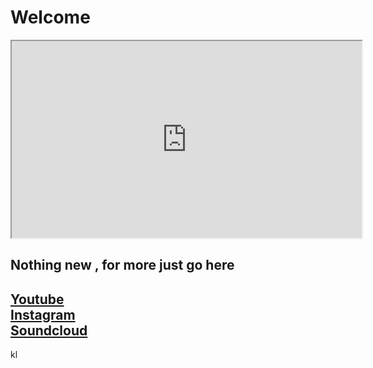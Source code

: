 <h1>Welcome</h1>
<iframe width ='560' height='315' src='https://www.youtube.com/embed/'<script>+"'"+decodeURI($_GET['video'])+' + </script> frameborder='0' allow='accelerometer; autoplay; encrypted-media; gyroscope; picture-in-picture' allowfullscreen></iframe >

<h2>Nothing new , for more just go here</h2>
<h2><a href='https://www.youtube.com/channel/UCR99hpq-MqEr7_w247T6UMA'>Youtube</a><br /><a href='https://www.instagram.com/shoutn95/'>Instagram</a><br />
<a href='https://soundcloud.com/shoutn95'>Soundcloud</a><br /></h2>

<script> document.write(decodeURI($_GET['video']))</script>kl